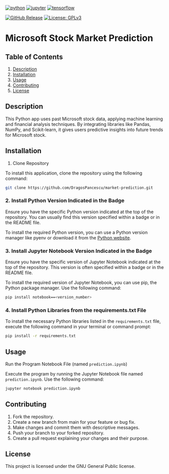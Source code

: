 [![python](https://img.shields.io/badge/Python-3.10-3776AB.svg?style=flat&logo=python&logoColor=white)](https://www.python.org)
[![jupyter](https://img.shields.io/badge/Jupyter-Lab-F37626.svg?style=flat&logo=Jupyter)](https://jupyterlab.readthedocs.io/en/stable)
[![tensorflow](https://img.shields.io/badge/TensorFlow-1.12-FF6F00.svg?style=flat&logo=tensorflow)](https://www.tensorflow.org)

[![GitHub Release](https://img.shields.io/github/release/tterb/PlayMusic.svg?style=flat)]()
[![License: GPLv3](https://img.shields.io/badge/License-GPLv3-blue.svg)](https://www.gnu.org/licenses/gpl-3.0)

# Microsoft Stock Market Prediction

## Table of Contents

1. [Description](#description)
2. [Installation](#installation)
3. [Usage](#usage)
4. [Contributing](#contributing)
5. [License](#license)

## Description

This Python app uses past Microsoft stock data, applying machine learning and financial analysis techniques. By integrating libraries like Pandas, NumPy, and Scikit-learn, it gives users predictive insights into future trends for Microsoft stock.

## Installation

1. Clone Repository

To install this application, clone the repository using the following command:

```bash
git clone https://github.com/DragosPancescu/market-prediction.git
```

### 2. Install Python Version Indicated in the Badge

Ensure you have the specific Python version indicated at the top of the repository. You can usually find this version specified within a badge or in the README file.

To install the required Python version, you can use a Python version manager like pyenv or download it from the [Python website](https://www.python.org/downloads/).

### 3. Install Jupyter Notebook Version Indicated in the Badge

Ensure you have the specific version of Jupyter Notebook indicated at the top of the repository. This version is often specified within a badge or in the README file.

To install the required version of Jupyter Notebook, you can use pip, the Python package manager. Use the following command:

```bash
pip install notebook==<version_number>
```
### 4. Install Python Libraries from the requirements.txt File

To install the necessary Python libraries listed in the `requirements.txt` file, execute the following command in your terminal or command prompt:

```bash
pip install -r requirements.txt
```

## Usage

Run the Program Notebook File (named `prediction.ipynb`)

Execute the program by running the Jupyter Notebook file named `prediction.ipynb`. Use the following command:

```bash
jupyter notebook prediction.ipynb
```

## Contributing

1. Fork the repository.
2. Create a new branch from main for your feature or bug fix.
3. Make changes and commit them with descriptive messages.
4. Push your branch to your forked repository.
5. Create a pull request explaining your changes and their purpose.

## License

This project is licensed under the GNU General Public license.
